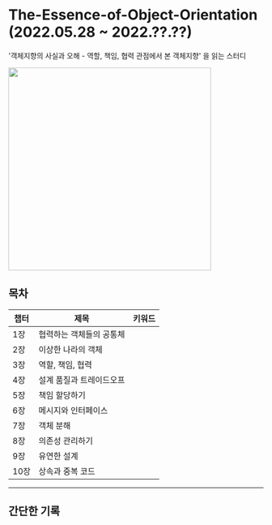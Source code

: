 # The-Essence-of-Object-Orientation (2022.05.28 ~ 2022.??.??)
'객체지향의 사실과 오해 - 역할, 책임, 협력 관점에서 본 객체지향' 을 읽는 스터디

<img src="https://user-images.githubusercontent.com/65459616/170829326-d954abf2-7a6d-425a-ac5a-ad4700294028.jpg" width="400"/>






## 목차

|챕터|제목|키워드|
|---|---|---|
|1장|협력하는 객체들의 공통체||
|2장|이상한 나라의 객체||
|3장|역할, 책임, 협력||
|4장|설계 품질과 트레이드오프||
|5장|책임 할당하기||
|6장|메시지와 인터페이스||
|7장|객체 분해||
|8장|의존성 관리하기||
|9장|유연한 설계||
|10장|상속과 중복 코드||


---

## 간단한 기록



